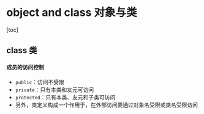 # object and class 对象与类

[toc]

## class 类

#### 成员的访问控制
- `public`：访问不受限
- `private`：只有本类和友元可访问
- `protected`：只有本类、友元和子类可访问
- 另外，类定义构成一个作用于，在外部访问要通过对象名受限或类名受限访问